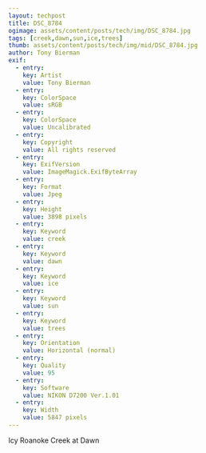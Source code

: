 ```yaml
---
layout: techpost
title: DSC_8784
ogimage: assets/content/posts/tech/img/DSC_8784.jpg
tags: [creek,dawn,sun,ice,trees]
thumb: assets/content/posts/tech/img/mid/DSC_8784.jpg
author: Tony Bierman
exif:
  - entry:
    key: Artist
    value: Tony Bierman
  - entry:
    key: ColorSpace
    value: sRGB
  - entry:
    key: ColorSpace
    value: Uncalibrated
  - entry:
    key: Copyright
    value: All rights reserved
  - entry:
    key: ExifVersion
    value: ImageMagick.ExifByteArray
  - entry:
    key: Format
    value: Jpeg
  - entry:
    key: Height
    value: 3898 pixels
  - entry:
    key: Keyword
    value: creek
  - entry:
    key: Keyword
    value: dawn
  - entry:
    key: Keyword
    value: ice
  - entry:
    key: Keyword
    value: sun
  - entry:
    key: Keyword
    value: trees
  - entry:
    key: Orientation
    value: Horizontal (normal)
  - entry:
    key: Quality
    value: 95
  - entry:
    key: Software
    value: NIKON D7200 Ver.1.01    
  - entry:
    key: Width
    value: 5847 pixels
---
```

<p class="h4">Icy Roanoke Creek at Dawn</p>